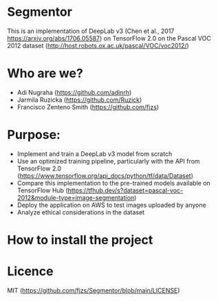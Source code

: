 # Segmentor
This is an implementation of DeepLab v3 (Chen et al., 2017 https://arxiv.org/abs/1706.05587) on TensorFlow 2.0 on the Pascal VOC 2012 dataset (http://host.robots.ox.ac.uk/pascal/VOC/voc2012/)

# Who are we?
- Adi Nugraha (https://github.com/adinrh)
- Jarmila Ruzicka (https://github.com/Ruzick)
- Francisco Zenteno Smith (https://github.com/fjzs)

# Purpose:
- Implement and train a DeepLab v3 model from scratch
- Use an optimized training pipeline, particularly with the API from TensorFlow 2.0 (https://www.tensorflow.org/api_docs/python/tf/data/Dataset)
- Compare this implementation to the pre-trained models available on TensorFlow Hub (https://tfhub.dev/s?dataset=pascal-voc-2012&module-type=image-segmentation)
- Deploy the application on AWS to test images uploaded by anyone
- Analyze ethical considerations in the dataset

# How to install the project


# Licence
MIT (https://github.com/fjzs/Segmentor/blob/main/LICENSE)


